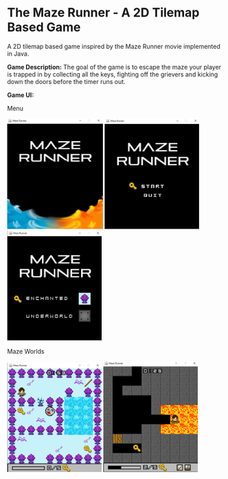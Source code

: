 # The Maze Runner - A 2D Tilemap Based Game 

A 2D tilemap based game inspired by the Maze Runner movie implemented in Java.

**Game Description:**
 The goal of the game is to escape the maze your player is trapped in by collecting all the keys, fighting off the grievers and kicking down the doors before the timer runs out. 

**Game UI:**

Menu

<img src="./game_UI/start_screen.png" width=223 >     <img src="./game_UI/start_screen2.png" width=220 >     <img src="./game_UI/selecting_worlds.png" width=220 >





Maze Worlds

<img src="./game_UI/enchanted_world.png" width=220 >     <img src="./game_UI/underowrld_screen.png" width=220 >


